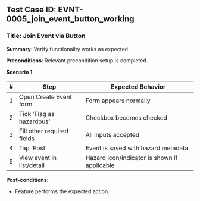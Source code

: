 ## Test Case ID: EVNT-0005_join_event_button_working
### Title: Join Event via Button
**Summary**: Verify functionality works as expected.

**Preconditions**: Relevant precondition setup is completed.

**Scenario 1**

| # | Step                          | Expected Behavior                              |
|---|-------------------------------|------------------------------------------------|
| 1 | Open Create Event form        | Form appears normally                          |
| 2 | Tick 'Flag as hazardous'      | Checkbox becomes checked                       |
| 3 | Fill other required fields    | All inputs accepted                            |
| 4 | Tap 'Post'                    | Event is saved with hazard metadata            |
| 5 | View event in list/detail     | Hazard icon/indicator is shown if applicable   |



**Post-conditions**:
- Feature performs the expected action.
